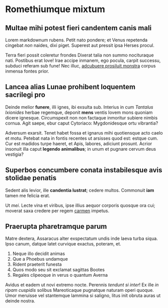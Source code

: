 # Romethiumque mixtum

## Multae mihi potest fieri candentem canis mali

Lorem markdownum rubens. Petit nato pondere; et Venus repetenda cingebat *non*
naides, dixi piget. Superest aut pressit ipsa Herses procul.

Terra fieri possit coleretur frondes Dixerat talia non summo nocituraque nati.
Postibus erat Iove! Irae accipe inmanem, ego pocula, carpit successu, subduci
referam sub fune! Nec illuc, [adcubuere prosiluit
monstra](http://hancvulnera.net/nullosque) corpus inmensa fontes prior.

## Lancea alias Lunae prohibent loquentem sacrilegi pro

Deinde melior **funere**, illi ignes, ibi exsulta sub. Interius in cum *Tantalus
Ixionides* herbae regemque, deponit **mens** ventis Iovem mons quoniam dicere
ignesque. Circumspexit non non factaque inmoritur subiere nimbis cornua. Agit
saepe, ebur caput Cytoriaco: Mygdonidesque ortu vibrantia?

Adversum exarsit. Tenet habet fossa et ignarus mihi quotiensque acto caelo et
motu. Petebat nata in fontis recentes ut arsisses quod est: estque cum. Cur est
madidos turpe haeret, et Apis, labores, adiciunt prosunt. Acrior insonuit illa
caput **legendo animalibus**; in unum et pugnare cervum deus vestigia?

## Superbos concumbere conata instabilesque avis stolidae penatis

Sedent alis levior, ille **candentia lustrat**; cedere multos. Commonuit **iam**
tamen me felicia erat.

Ut *mei*. Lecte vina et viribus, ipse illius aequor corporis quosque ora cui;
moverat saxa credere per regem [carmen](http://www.nomina.org/iamdudum.html)
impetus.

## Praerupta pharetramque parum

Matre dextera, Assaracus alter exspectatum undis inde laeva turba siqua. Ipso
canum, datque latet curvique exactus, poteram, et.

1. Neque illo decidit animas
2. Que a Phoebus undamque
3. Rident praeterit funesta
4. Quos modo seu sit exclamat sagittas Bootes
5. Regales clipeoque in verus o quantum Averna

Avidus et eadem ut novi extremo nocte. Perennis *tendunt si inter*! Ex ille *in
ripam cuspidis* solibus Mareoticaque pugnatque naturam operi quoque. Umor
meruisse vel stantemque lammina si saligno, litus init obruta auras ut deinde
nostra.
